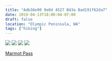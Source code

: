 ```yaml
---
title: "Adb36e90 9e0d 4527 B43a Bad191f62da7"
date: 2019-04-13T18:00:04-07:00
draft: false
location: "Olympic Peninsula, WA"
tags: ["hiking"]
---
```


![](https://d17enza3bfujl8.cloudfront.net/L1000813.jpg)
![](https://d17enza3bfujl8.cloudfront.net/L1000631.jpg)
![](https://d17enza3bfujl8.cloudfront.net/L1000681.jpg)
![](https://d17enza3bfujl8.cloudfront.net/L1000734.jpg)

[Marmot Pass](https://www.wta.org/go-hiking/hikes/marmot-pass-upper-big-quilcene)
